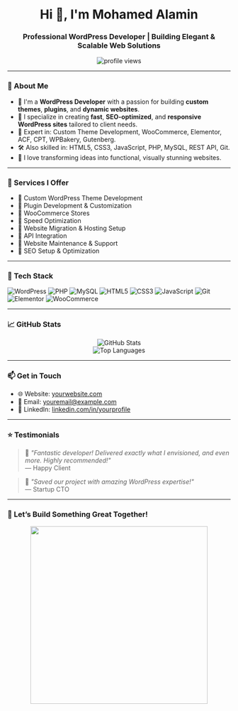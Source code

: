 <h1 align="center">Hi 👋, I'm Mohamed Alamin</h1>
<h3 align="center">Professional WordPress Developer | Building Elegant & Scalable Web Solutions</h3>

<p align="center">
  <img src="https://komarev.com/ghpvc/?username=thisisalamin&label=Profile%20views&color=0e75b6&style=flat" alt="profile views" />
</p>

---

### 🚀 About Me

- 🔧 I'm a **WordPress Developer** with a passion for building **custom themes**, **plugins**, and **dynamic websites**.
- 🎯 I specialize in creating **fast**, **SEO-optimized**, and **responsive WordPress sites** tailored to client needs.
- 🧩 Expert in: Custom Theme Development, WooCommerce, Elementor, ACF, CPT, WPBakery, Gutenberg.
- 🛠️ Also skilled in: HTML5, CSS3, JavaScript, PHP, MySQL, REST API, Git.
- 💬 I love transforming ideas into functional, visually stunning websites.

---

### 💼 Services I Offer

- 🔹 Custom WordPress Theme Development  
- 🔹 Plugin Development & Customization  
- 🔹 WooCommerce Stores  
- 🔹 Speed Optimization  
- 🔹 Website Migration & Hosting Setup  
- 🔹 API Integration  
- 🔹 Website Maintenance & Support  
- 🔹 SEO Setup & Optimization

---

### 🧰 Tech Stack

![WordPress](https://img.shields.io/badge/WordPress-21759B?style=for-the-badge&logo=wordpress&logoColor=white)
![PHP](https://img.shields.io/badge/PHP-777BB4?style=for-the-badge&logo=php&logoColor=white)
![MySQL](https://img.shields.io/badge/MySQL-005C84?style=for-the-badge&logo=mysql&logoColor=white)
![HTML5](https://img.shields.io/badge/HTML5-E34F26?style=for-the-badge&logo=html5&logoColor=white)
![CSS3](https://img.shields.io/badge/CSS3-1572B6?style=for-the-badge&logo=css3&logoColor=white)
![JavaScript](https://img.shields.io/badge/JavaScript-F7DF1E?style=for-the-badge&logo=javascript&logoColor=black)
![Git](https://img.shields.io/badge/Git-F05032?style=for-the-badge&logo=git&logoColor=white)
![Elementor](https://img.shields.io/badge/Elementor-92003B?style=for-the-badge&logo=elementor&logoColor=white)
![WooCommerce](https://img.shields.io/badge/WooCommerce-96588a?style=for-the-badge&logo=woocommerce&logoColor=white)

---

### 📈 GitHub Stats

<p align="center">
  <img src="https://github-readme-stats.vercel.app/api?username=thisisalamin&show_icons=true&theme=radical" alt="GitHub Stats" />
  <br />
  <img src="https://github-readme-stats.vercel.app/api/top-langs/?username=thisisalamin&layout=compact&theme=radical" alt="Top Languages" />
</p>

---

### 📫 Get in Touch

- 🌐 Website: [yourwebsite.com](https://yourwebsite.com)
- 📧 Email: [youremail@example.com](mailto:youremail@example.com)
- 💬 LinkedIn: [linkedin.com/in/yourprofile](https://linkedin.com/in/yourprofile)

---

### ⭐ Testimonials

> 💬 *"Fantastic developer! Delivered exactly what I envisioned, and even more. Highly recommended!"*  
> — Happy Client

> 💬 *"Saved our project with amazing WordPress expertise!"*  
> — Startup CTO

---

### 🎯 Let’s Build Something Great Together!

<p align="center">
  <img src="https://media.giphy.com/media/L1R1tvI9svkIWwpVYr/giphy.gif" width="400" />
</p>
